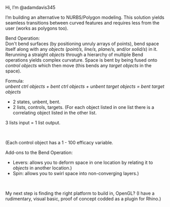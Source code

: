 Hi, I’m @adamdavis345

I’m building an alternative to NURBS/Polygon modeling. This solution yields seamless transitions between curved features and requires less from the user (works as polygons too).

Bend Operation:<br/>
Don't bend surfaces (by positioning unruly arrays of points), bend space itself along with any _objects_ (_point/s, line/s, plane/s,_ and/or _solid/s_) in it. Rerunning a straight _objects_ through a hierarchy of multiple Bend operations yields complex curvature. Space is bent by being fused onto _control objects_ which then move (this bends any _target objects_ in the space).

Formula:<br/>
_unbent ctrl objects + bent ctrl objects + unbent target objects = bent target objects_

- 2 states, unbent, bent.
- 2 lists, controls, targets. (For each object listed in one list there is a correlating object listed in the other list.

3 lists input = 1 list output.

<br/>

(Each control object has a 1 - 100 efficacy variable.

Add-ons to the Bend Operation:
- Levers: allows you to deform space in one location by relating it to _objects_ in another location.)
- Spin: allows you to swirl space into non-converging layers.)

<br/>

My next step is finding the right platform to build in, OpenGL? (I have a rudimentary, visual basic, proof of concept codded as a plugin for Rhino.)

<!---
I’m looking to collaborate and help humanity particularly expand the educational and creative potential of computers.
I’m currently learning Blender and wonder if this could be built as an Add-on.
How to reach me ...
--->
